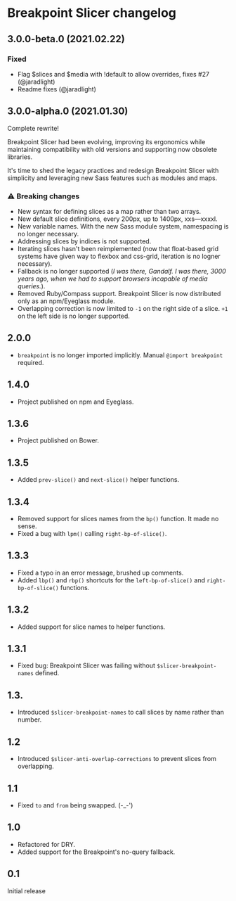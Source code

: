 Breakpoint Slicer changelog
===========================



3.0.0-beta.0 (2021.02.22)
-------------------------

### Fixed
- Flag $slices and $media with !default to allow overrides, fixes #27 (@jaradlight)
- Readme fixes (@jaradlight)


3.0.0-alpha.0 (2021.01.30)
---------------------------

Complete rewrite!

Breakpoint Slicer had been evolving, improving its ergonomics while maintaining compatibility with old versions and supporting now obsolete libraries.

It's time to shed the legacy practices and redesign Breakpoint Slicer with simplicity and leveraging new Sass features such as modules and maps.

### ⚠ Breaking changes
- New syntax for defining slices as a map rather than two arrays.
- New default slice definitions, every 200px, up to 1400px, xxs—xxxxl.
- New variable names. With the new Sass module system, namespacing is no longer necessary.
- Addressing slices by indices is not supported.
- Iterating slices hasn't been reimplemented (now that float-based grid systems have given way to flexbox and css-grid, iteration is no logner necessary).
- Fallback is no longer supported (*I was there, Gandalf. I was there, 3000 years ago, when we had to support browsers incapable of media queries.*).
- Removed Ruby/Compass support. Breakpoint Slicer is now distributed only as an npm/Eyeglass module.
- Overlapping correction is now limited to `-1` on the right side of a slice. `+1` on the left side is no longer supported.


2.0.0
----

- `breakpoint` is no longer imported implicitly. Manual `@import breakpoint` required.


1.4.0
----

- Project published on npm and Eyeglass.

1.3.6
----

- Project published on Bower.

1.3.5
----

- Added `prev-slice()` and `next-slice()` helper functions.


1.3.4
----

- Removed support for slices names from the `bp()` function. It made no sense.
- Fixed a bug with `lpm()` calling `right-bp-of-slice()`.


1.3.3
----

- Fixed a typo in an error message, brushed up comments.
- Added `lbp()` and `rbp()` shortcuts for the `left-bp-of-slice()` and `right-bp-of-slice()` functions.


1.3.2
----

- Added support for slice names to helper functions.


1.3.1
----

- Fixed bug: Breakpoint Slicer was failing without `$slicer-breakpoint-names` defined.


1.3.
---

- Introduced `$slicer-breakpoint-names` to call slices by name rather than number.


1.2
---

- Introduced `$slicer-anti-overlap-corrections` to prevent slices from overlapping.


1.1
---

- Fixed `to` and `from` being swapped. (-_-')


1.0
---

- Refactored for DRY.
- Added support for the Breakpoint's no-query fallback.


0.1
---

Initial release

